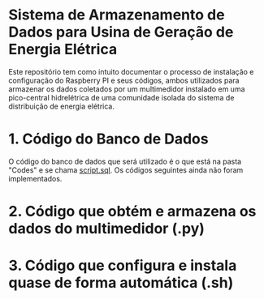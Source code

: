 # Sistema de Armazenamento de Dados para Usina de Geração de Energia Elétrica

Este repositório tem como intuito documentar o processo de instalação e configuração do Raspberry PI e seus códigos, ambos utilizados para armazenar os dados coletados por um multimedidor instalado em uma pico-central hidrelétrica de uma comunidade isolada do sistema de distribuição de energia elétrica.
# 1. Código do Banco de Dados
O código do banco de dados que será utilizado é o que está na pasta "Codes" e se chama [script.sql](Codes/script.sql).
Os códigos seguintes ainda não foram implementados.
# 2. Código que obtém e armazena os dados do multimedidor (.py)
# 3. Código que configura e instala quase de forma automática (.sh)
